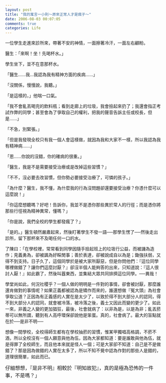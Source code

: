 ```yaml
---
layout: post
title: "我的寓言一小則～原來正常人才是瘋子～"
date: 2006-08-03 00:07:05
comments: true
categories: Life
---
```


<p>一位學生走進來診所來，帶著不安的神情，一面擦著冷汗，一面左右顧盼。</p><p>醫生：「來啊！坐！先喝杯水。」</p><p>學生坐下，並不在意那杯水。</p><p>「醫生......我...我認為我有精神方面的疾病......」</p><p>「沒關係，慢慢說，我聽。」</p><p>「是這樣的，」他喘一口氣。</p><p>「我不會亂丟喝完的飲料瓶；看到走廊上的垃圾，我會撿起來扔了；我還會指正考試作弊的同學；甚至會為了爭取自己的權利，把我的聲音告訴主任或校長，但是......」</p><p>「不急，別緊張。」</p><p>「但是我發現全校只有我一個人會這樣做，就因為我和大家不一樣，所以我認為我有精神病......」</p><p>「恩......你說的沒錯，你的確病的很重。」</p><p>「醫生，我是不是需要接受治療或是改掉這些習慣？」</p><p>「不不，沒必要去改習慣，但你勢必要接受治療了，可憐的孩子。」</p><p>「為什麼？醫生，我不懂，為什麼我的行為沒問題卻還要接受治療？你憑什麼可以這麼說！」</p><p>「你這麼想聽嗎？好吧！告訴你，我並不是憑你那些異於常人的行徑；而是憑你將那些行徑視為精神異常，懂嗎？」</p><p>「你是說，我們全校的學生都發瘋了？」</p><p>「是的。」醫生頓然嚴肅起來，然後盯著學生不發一語──那學生愣了──然後走出診所，留下那杯來不及喝任何一口的水。</p><p>了陳曰：「在學校裡，常常看到同學因隨手撿起班上的垃圾行公益，而被譏為造作；見義勇為，卻被諷為好睬閒事；善於表達，卻被說成自以為是；鋤強扶弱，又得不到支持。日子久了，這個同學於是被大家所厭惡，但是你問他們：『這位同學哪裡做錯了？讓你們這麼討厭？』卻沒半個人能夠答的出來，只知道說：『這人很討人厭！』如此霸了，然後叫囂東西，並集結大眾共同排擠這位同學。──異哉！</p><p>學堂尚如此，何況社稷乎？一個人做的明明是一件對的事情，卻會被討厭，那麼誰還肯做對的事情呢？如果正義都被認為是矯作而來的，誰還想做『冤大頭』為社會爭取公道？正因為有正義感的人實在是太少了，以致於得不到大部分人的認同，得不到大部分人的認同，就會被冷落，被冷落之後，義士又因此而變的更少了。如此一來，非義之人變的更加猖狂，最後，社會就病了：以非為是，以是為非；亂丟菸蒂可以無所謂，聽到有人高呼環保卻說他是笨蛋。真的，社會病了。最大的盲點就在於──是非不明──</p><p>想像一間學校，全校得師生都有在學校抽菸的習慣，惟某甲獨唱高格調，不菸不酒，所以全校沒有一個人願意與他為伍，因為大家都知道：要是誰敢與他為伍，就是得罪了全校師生，而且他本來就是怪人一個；可是大家卻不知道：自己是不是做錯了？那是因為做錯的人實在太多了，所以不知不覺中認為作對的那些人是錯的，道理很簡單，如此而已。</p><span style="font-size: 12pt; font-family: 新細明體;">仔細想想，『是非不明』相較於『明知故犯』，真的是極為恐怖的一件事，不是嗎？」</span>
